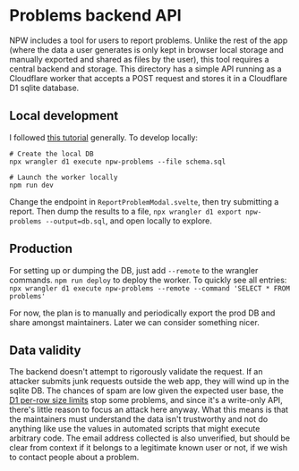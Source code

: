 # Problems backend API

NPW includes a tool for users to report problems. Unlike the rest of the app
(where the data a user generates is only kept in browser local storage and
manually exported and shared as files by the user), this tool requires a
central backend and storage. This directory has a simple API running as a
Cloudflare worker that accepts a POST request and stores it in a Cloudflare D1
sqlite database.

## Local development

I followed [this
tutorial](https://developers.cloudflare.com/d1/tutorials/build-a-comments-api)
generally. To develop locally:

```
# Create the local DB
npx wrangler d1 execute npw-problems --file schema.sql

# Launch the worker locally
npm run dev
```

Change the endpoint in `ReportProblemModal.svelte`, then try submitting a
report. Then dump the results to a file, `npx wrangler d1 export npw-problems
--output=db.sql`, and open locally to explore.

## Production

For setting up or dumping the DB, just add `--remote` to the wrangler commands.
`npm run deploy` to deploy the worker. To quickly see all entries:
`npx wrangler d1 execute npw-problems --remote --command 'SELECT * FROM problems'`

For now, the plan is to manually and periodically export the prod DB and share
amongst maintainers. Later we can consider something nicer.

## Data validity

The backend doesn't attempt to rigorously validate the request. If an attacker
submits junk requests outside the web app, they will wind up in the sqlite DB.
The chances of spam are low given the expected user base, the [D1 per-row size
limits](https://developers.cloudflare.com/d1/platform/limits/) stop some
problems, and since it's a write-only API, there's little reason to focus an
attack here anyway. What this means is that the maintainers must understand the
data isn't trustworthy and not do anything like use the values in automated
scripts that might execute arbitrary code. The email address collected is also
unverified, but should be clear from context if it belongs to a legitimate
known user or not, if we wish to contact people about a problem.
